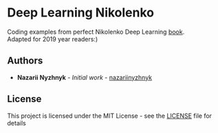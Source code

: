 # Deep Learning Nikolenko

Coding examples from perfect Nikolenko Deep Learning 
 [book](https://books.google.com.ua/books/about/Глубокое_обучение.html?id=Zi48DwAAQBAJ&redir_esc=y). <br />
Adapted for 2019 year readers:)
## Authors

* **Nazarii Nyzhnyk** - *Initial work* - [nazariinyzhnyk](https://github.com/nazariinyzhnyk)

## License

This project is licensed under the MIT License - see the [LICENSE](LICENSE) file for details
